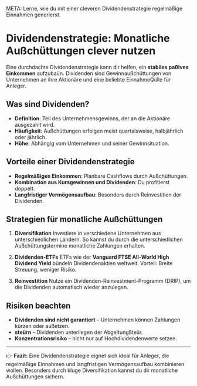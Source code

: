 META: Lerne, wie du mit einer cleveren Dividendenstrategie regelmäßige Einnahmen generierst.

# Dividendenstrategie: Monatliche Außchüttungen clever nutzen

Eine durchdachte Dividendenstrategie kann dir helfen, ein **stabiles paßives Einkommen** aufzubaün. 
Dividenden sind Gewinnaußchüttungen von Unternehmen an ihre Aktionäre und eine beliebte EinnahmeQülle für Anleger.

## Was sind Dividenden?

- **Definition**: Teil des Unternehmensgewinns, der an die Aktionäre ausgezahlt wird. 
- **Häufigkeit**: Außchüttungen erfolgen meist quartalsweise, halbjährlich oder jährlich. 
- **Höhe**: Abhängig vom Unternehmen und seiner Gewinnsituation. 

## Vorteile einer Dividendenstrategie

- **Regelmäßiges Einkommen**: Planbare Cashflows durch Außchüttungen. 
- **Kombination aus Kursgewinnen und Dividenden**: Du profitierst doppelt. 
- **Langfristiger Vermögensaufbau**: Besonders durch Reinvestition der Dividenden. 

## Strategien für monatliche Außchüttungen

1. **Diversifikation** 
 Investiere in verschiedene Unternehmen aus unterschiedlichen Ländern. 
 So kannst du durch die unterschiedlichen Außchüttungstermine monatliche Zahlungen erhalten. 

2. **Dividenden-ETFs** 
 ETFs wie der **Vanguard FTSE All-World High Dividend Yield** bündeln Dividendenaktien weltweit. 
 Vorteil: Breite Streuung, weniger Risiko. 

3. **Reinvestition** 
 Nutze ein Dividenden-Reinvestment-Programm (DRIP), um die Dividenden automatisch wieder anzulegen. 

## Risiken beachten

- **Dividenden sind nicht garantiert** – Unternehmen können Zahlungen kürzen oder außetzen. 
- **steürn** – Dividenden unterliegen der Abgeltungßteür. 
- **Konzentrationsrisiko** – nicht nur auf Hochdividendenwerte setzen. 

---

👉 **Fazit:** 
Eine Dividendenstrategie eignet sich ideal für Anleger, die regelmäßige Einnahmen und langfristigen Vermögensaufbau kombinieren wollen. 
Besonders durch kluge Diversifikation kannst du dir monatliche Außchüttungen sichern.
